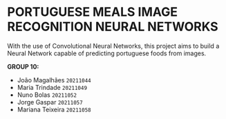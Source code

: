 # PORTUGUESE MEALS IMAGE RECOGNITION NEURAL NETWORKS
 With the use of Convolutional Neural Networks, this project aims to build a Neural Network capable of predicting portuguese foods from images.

**GROUP 10:** <br>

- João Magalhães      `20211044` <br>
- Maria Trindade      `20211049` <br>
- Nuno Bolas          `20211052` <br>
- Jorge Gaspar        `20211057` <br> 
- Mariana Teixeira    `20211058` <br>
